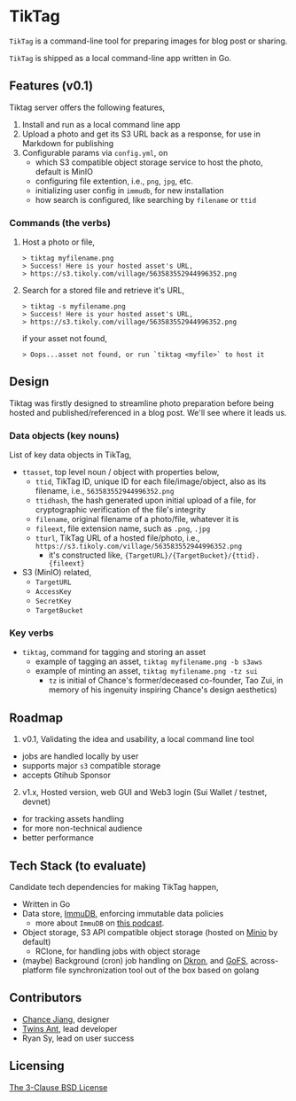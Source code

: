 # TikTag

`TikTag` is a command-line tool for preparing images for blog post or sharing.

`TikTag` is shipped as a local command-line app written in Go.

## Features (v0.1)

Tiktag server offers the following features,

1. Install and run as a local command line app
2. Upload a photo and get its S3 URL back as a response, for use in Markdown for publishing
3. Configurable params via `config.yml`, on  
   * which S3 compatible object storage service to host the photo, default is MinIO
   * configuring file extention, i.e., `png`, `jpg`, etc.
   * initializing user config in `immudb`, for new installation
   * how search is configured, like searching by `filename` or `ttid`

### Commands (the verbs)

1. Host a photo or file,
   
   ```
   > tiktag myfilename.png
   > Success! Here is your hosted asset's URL,
   > https://s3.tikoly.com/village/563583552944996352.png
   ```

2. Search for a stored file and retrieve it's URL,
   
   ```
   > tiktag -s myfilename.png
   > Success! Here is your hosted asset's URL,
   > https://s3.tikoly.com/village/563583552944996352.png
   ```
   
   if your asset not found,
   
   ```
   > Oops...asset not found, or run `tiktag <myfile>` to host it
   ```

## Design

Tiktag was firstly designed to streamline photo preparation before being hosted and published/referenced in a blog post. We'll see where it leads us.

### Data objects (key nouns)

List of key data objects in TikTag,

* `ttasset`, top level noun / object with properties below,
  * `ttid`, TikTag ID, unique ID for each file/image/object, also as its filename, i.e., `563583552944996352.png`
  * `ttidhash`, the hash generated upon initial upload of a file, for cryptographic verification of the file's integrity
  * `filename`, original filename of a photo/file, whatever it is
  * `fileext`, file extension name, such as `.png`, `.jpg`
  * `tturl`, TikTag URL of a hosted file/photo, i.e., `https://s3.tikoly.com/village/563583552944996352.png`
    * it's constructed like, `{TargetURL}/{TargetBucket}/{ttid}.{fileext}`
* S3 (MinIO) related,
  * `TargetURL`
  * `AccessKey`
  * `SecretKey`
  * `TargetBucket`

### Key verbs

* `tiktag`, command for tagging and storing an asset
  * example of tagging an asset, `tiktag myfilename.png -b s3aws`
  * example of minting an asset, `tiktag myfilename.png -tz sui` 
    - `tz` is initial of Chance's former/deceased co-founder, Tao Zui, in memory of his ingenuity inspiring Chance's design aesthetics)

## Roadmap

1. v0.1, Validating the idea and usability, a local command line tool
  * jobs are handled locally by user
  * supports major `s3` compatible storage
  * accepts Gtihub Sponsor
2. v1.x, Hosted version,  web GUI and Web3 login (Sui Wallet / testnet, devnet)
  * for tracking assets handling
  * for more non-technical audience
  * better performance

## Tech Stack (to evaluate)

Candidate tech dependencies for making TikTag happen,

* Written in Go
* Data store, [ImmuDB](https://github.com/codenotary/immudb), enforcing immutable data policies
  * more about `ImmuDB` on [this podcast](https://changelog.com/gotime/219).
* Object storage, S3 API compatible object storage (hosted on [Minio](https://github.com/minio/minio) by default)
  * RClone, for handling jobs with object storage
* (maybe) Background (cron) job handling on [Dkron](https://dkron.io/), and [GoFS](https://github.com/no-src/gofs), across-platform file synchronization tool out of the box based on golang

## Contributors

* [Chance Jiang](https://github.com/chancefcc), designer
* [Twins Ant](https://github.com/twinsant), lead developer
* Ryan Sy, lead on user success 

## Licensing

[The 3-Clause BSD License](https://opensource.org/licenses/BSD-3-Clause)
